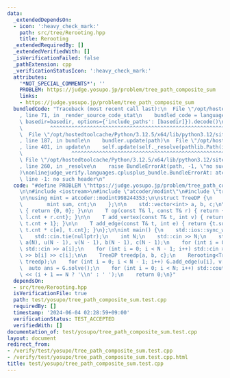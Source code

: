 ```yaml
---
data:
  _extendedDependsOn:
  - icon: ':heavy_check_mark:'
    path: src/tree/Rerooting.hpp
    title: Rerooting
  _extendedRequiredBy: []
  _extendedVerifiedWith: []
  _isVerificationFailed: false
  _pathExtension: cpp
  _verificationStatusIcon: ':heavy_check_mark:'
  attributes:
    '*NOT_SPECIAL_COMMENTS*': ''
    PROBLEM: https://judge.yosupo.jp/problem/tree_path_composite_sum
    links:
    - https://judge.yosupo.jp/problem/tree_path_composite_sum
  bundledCode: "Traceback (most recent call last):\n  File \"/opt/hostedtoolcache/Python/3.12.5/x64/lib/python3.12/site-packages/onlinejudge_verify/documentation/build.py\"\
    , line 71, in _render_source_code_stat\n    bundled_code = language.bundle(stat.path,\
    \ basedir=basedir, options={'include_paths': [basedir]}).decode()\n          \
    \         ^^^^^^^^^^^^^^^^^^^^^^^^^^^^^^^^^^^^^^^^^^^^^^^^^^^^^^^^^^^^^^^^^^^^^^^^^^^^^^^^^\n\
    \  File \"/opt/hostedtoolcache/Python/3.12.5/x64/lib/python3.12/site-packages/onlinejudge_verify/languages/cplusplus.py\"\
    , line 187, in bundle\n    bundler.update(path)\n  File \"/opt/hostedtoolcache/Python/3.12.5/x64/lib/python3.12/site-packages/onlinejudge_verify/languages/cplusplus_bundle.py\"\
    , line 401, in update\n    self.update(self._resolve(pathlib.Path(included), included_from=path))\n\
    \                ^^^^^^^^^^^^^^^^^^^^^^^^^^^^^^^^^^^^^^^^^^^^^^^^^^^^^^^^^\n \
    \ File \"/opt/hostedtoolcache/Python/3.12.5/x64/lib/python3.12/site-packages/onlinejudge_verify/languages/cplusplus_bundle.py\"\
    , line 260, in _resolve\n    raise BundleErrorAt(path, -1, \"no such header\"\
    )\nonlinejudge_verify.languages.cplusplus_bundle.BundleErrorAt: atcoder/modint:\
    \ line -1: no such header\n"
  code: "#define PROBLEM \"https://judge.yosupo.jp/problem/tree_path_composite_sum\"\
    \n\n#include <iostream>\n#include \"atcoder/modint\"\n#include \"tree/Rerooting.hpp\"\
    \n\nusing mint = atcoder::modint998244353;\n\nstruct TreeDP {\n    struct T {\n\
    \        mint sum, cnt;\n    };\n\n    std::vector<int> a, b, c;\n\n    T e()\
    \ { return {0, 0}; }\n\n    T op(const T& l, const T& r) { return {l.sum + r.sum,\
    \ l.cnt + r.cnt}; }\n\n    T add_vertex(const T& t, int v) { return {t.sum + a[v],\
    \ t.cnt + 1}; }\n\n    T add_edge(const T& t, int e) { return {t.sum * b[e] +\
    \ t.cnt * c[e], t.cnt}; }\n};\n\nint main() {\n    std::ios::sync_with_stdio(false);\n\
    \    std::cin.tie(nullptr);\n    int N;\n    std::cin >> N;\n    std::vector<int>\
    \ a(N), u(N - 1), v(N - 1), b(N - 1), c(N - 1);\n    for (int i = 0; i < N; i++)\
    \ std::cin >> a[i];\n    for (int i = 0; i < N - 1; i++) std::cin >> u[i] >> v[i]\
    \ >> b[i] >> c[i];\n\n    TreeDP treedp{a, b, c};\n    Rerooting<TreeDP> G(N,\
    \ treedp);\n    for (int i = 0; i < N - 1; i++) G.add_edge(u[i], v[i]);\n\n  \
    \  auto ans = G.solve();\n    for (int i = 0; i < N; i++) std::cout << ans[i].sum.val()\
    \ << (i + 1 == N ? '\\n' : ' ');\n    return 0;\n}"
  dependsOn:
  - src/tree/Rerooting.hpp
  isVerificationFile: true
  path: test/yosupo/tree_path_composite_sum.test.cpp
  requiredBy: []
  timestamp: '2024-06-04 02:28:59+09:00'
  verificationStatus: TEST_ACCEPTED
  verifiedWith: []
documentation_of: test/yosupo/tree_path_composite_sum.test.cpp
layout: document
redirect_from:
- /verify/test/yosupo/tree_path_composite_sum.test.cpp
- /verify/test/yosupo/tree_path_composite_sum.test.cpp.html
title: test/yosupo/tree_path_composite_sum.test.cpp
---
```


